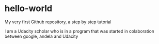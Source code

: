 # hello-world
My very first Github repository, a step by step tutorial

I am a Udacity scholar who is in a program that was started in colaboration between google, andela and Udacity
